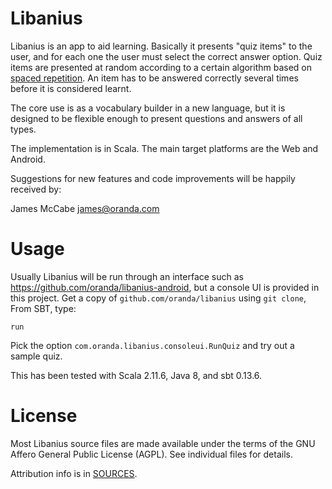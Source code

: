 Libanius
========

Libanius is an app to aid learning. Basically it presents "quiz items" to the user, and for each one the user must select the correct answer option. Quiz items are presented at random according to a certain algorithm based on [spaced repetition](http://en.wikipedia.org/wiki/Spaced_repetition). An item has to be answered correctly several times before it is considered learnt.

The core use is as a vocabulary builder in a new language, but it is designed to be flexible enough to present questions and answers of all types.

The implementation is in Scala. The main target platforms are the Web and Android.

Suggestions for new features and code improvements will be happily received by:

James McCabe <james@oranda.com>


Usage
=====

Usually Libanius will be run through an interface such as https://github.com/oranda/libanius-android, but a console UI is provided in this project.
Get a copy of `github.com/oranda/libanius` using `git clone`,  From SBT, type:

    run

Pick the option `com.oranda.libanius.consoleui.RunQuiz` and try out a sample quiz.

This has been tested with Scala 2.11.6, Java 8, and sbt 0.13.6.


License
=======

Most Libanius source files are made available under the terms of the GNU Affero General Public License (AGPL).
See individual files for details.

Attribution info is in [SOURCES](SOURCES.md).
